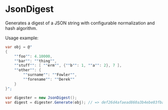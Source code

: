 # JsonDigest
Generates a digest of a JSON string with configurable normalization and hash algorithm.

Usage example:

```csharp
var obj = @"
{
    ""foo"": 4.10000, 
    ""bar"": ""thing"", 
    ""stuff"": [ ""erm"", {""b"": 1, ""a"": 2}, 7 ],
    ""other"": { 
        ""surname"": ""Fowler"", 
        ""forename"": ""Derek"" 
    } 
}";

var digester = new JsonDigest();
var digest = digester.Generate(obj); // => def26d4afaead860a3b4ebe03fba54e6
```